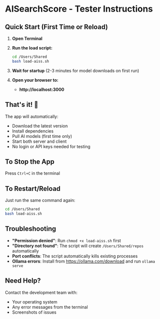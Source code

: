 # AISearchScore - Tester Instructions

## Quick Start (First Time or Reload)

1. **Open Terminal**

2. **Run the load script:**
   ```bash
   cd /Users/Shared
   bash load-aiss.sh
   ```

3. **Wait for startup** (2-3 minutes for model downloads on first run)

4. **Open your browser to:**
   - **http://localhost:3000**

## That's it! 🎉

The app will automatically:
- Download the latest version
- Install dependencies  
- Pull AI models (first time only)
- Start both server and client
- No login or API keys needed for testing

## To Stop the App

Press `Ctrl+C` in the terminal

## To Restart/Reload

Just run the same command again:
```bash
cd /Users/Shared
bash load-aiss.sh
```

## Troubleshooting

- **"Permission denied"**: Run `chmod +x load-aiss.sh` first
- **"Directory not found"**: The script will create `/Users/Shared/repos` automatically
- **Port conflicts**: The script automatically kills existing processes
- **Ollama errors**: Install from https://ollama.com/download and run `ollama serve`

## Need Help?

Contact the development team with:
- Your operating system
- Any error messages from the terminal
- Screenshots of issues